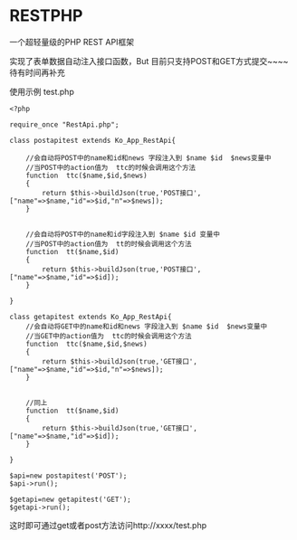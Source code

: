 # RESTPHP
一个超轻量级的PHP REST API框架

实现了表单数据自动注入接口函数，But 目前只支持POST和GET方式提交~~~~ 待有时间再补充

使用示例 test.php

    <?php

    require_once "RestApi.php";

    class postapitest extends Ko_App_RestApi{

        //会自动将POST中的name和id和news 字段注入到 $name $id  $news变量中
        //当POST中的action值为  ttc的时候会调用这个方法
        function  ttc($name,$id,$news)
        {
            return $this->buildJson(true,'POST接口',["name"=>$name,"id"=>$id,"n"=>$news]);
        }


        //会自动将POST中的name和id字段注入到 $name $id 变量中
        //当POST中的action值为  tt的时候会调用这个方法
        function  tt($name,$id)
        {
            return $this->buildJson(true,'POST接口',["name"=>$name,"id"=>$id]);
        }

    }

    class getapitest extends Ko_App_RestApi{
        //会自动将GET中的name和id和news 字段注入到 $name $id  $news变量中
        //当GET中的action值为  ttc的时候会调用这个方法
        function  ttc($name,$id,$news)
        {
            return $this->buildJson(true,'GET接口',["name"=>$name,"id"=>$id,"n"=>$news]);
        }


        //同上
        function  tt($name,$id)
        {
            return $this->buildJson(true,'GET接口',["name"=>$name,"id"=>$id]);
        }

    }

    $api=new postapitest('POST');
    $api->run();

    $getapi=new getapitest('GET');
    $getapi->run();



这时即可通过get或者post方法访问http://xxxx/test.php
